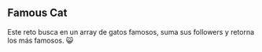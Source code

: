 ## Famous Cat

Este reto busca en un array de gatos famosos, suma sus followers y retorna los más famosos. 😺